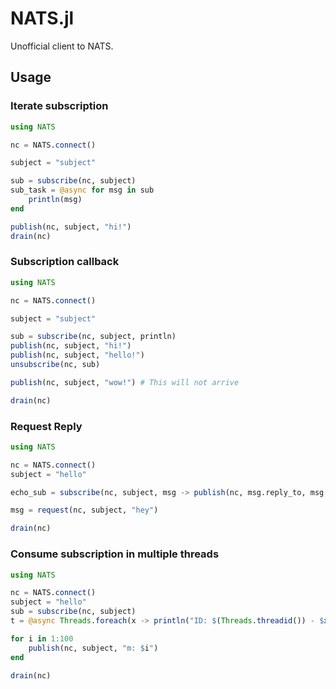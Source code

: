# NATS.jl

Unofficial client to NATS.

## Usage

### Iterate subscription

```julia
using NATS

nc = NATS.connect()

subject = "subject"

sub = subscribe(nc, subject)
sub_task = @async for msg in sub
    println(msg)
end

publish(nc, subject, "hi!")
drain(nc)
```

### Subscription callback

```julia
using NATS

nc = NATS.connect()

subject = "subject"

sub = subscribe(nc, subject, println)
publish(nc, subject, "hi!")
publish(nc, subject, "hello!")
unsubscribe(nc, sub)

publish(nc, subject, "wow!") # This will not arrive

drain(nc)
```

### Request Reply

```julia
using NATS

nc = NATS.connect()
subject = "hello"

echo_sub = subscribe(nc, subject, msg -> publish(nc, msg.reply_to, msg.payload))

msg = request(nc, subject, "hey")

drain(nc)
```

### Consume subscription in multiple threads
```julia
using NATS

nc = NATS.connect()
subject = "hello"
sub = subscribe(nc, subject)
t = @async Threads.foreach(x -> println("ID: $(Threads.threadid()) - $x"), channel(sub))

for i in 1:100
    publish(nc, subject, "m: $i")
end

drain(nc)
```
